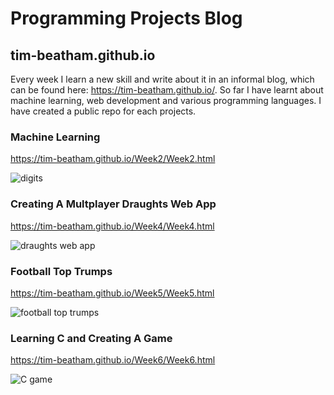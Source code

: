 # Programming Projects Blog

## tim-beatham.github.io
Every week I learn a new skill and write about it in an informal blog, which can be found here: https://tim-beatham.github.io/.
So far I have learnt about machine learning, web development and various programming languages. I have created a public repo
for each projects.

### Machine Learning

https://tim-beatham.github.io/Week2/Week2.html

![digits](https://tim-beatham.github.io/Week2/digits.png)

### Creating A Multplayer Draughts Web App

https://tim-beatham.github.io/Week4/Week4.html

![draughts web app](https://tim-beatham.github.io/Week4/chaining.png)


### Football Top Trumps

https://tim-beatham.github.io/Week5/Week5.html

![football top trumps](https://tim-beatham.github.io/Week5/final_app.png)


### Learning C and Creating A Game

https://tim-beatham.github.io/Week6/Week6.html

![C game](https://tim-beatham.github.io/Week6/burst.gif)



